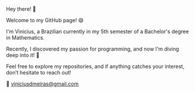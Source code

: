 Hey there! 👋

Welcome to my GitHub page! 😄

I'm Vinicius, a Brazilian currently in my 5th semester of a Bachelor's degree in Mathematics.

Recently, I discovered my passion for programming, and now I'm diving deep into it! 🚀

Feel free to explore my repositories, and if anything catches your interest, don’t hesitate to reach out!

📧 viniciusdmeiras@gmail.com


<!--
**31ras/31ras** is a ✨ _special_ ✨ repository because its `README.md` (this file) appears on your GitHub profile.

Here are some ideas to get you started:

- 🔭 I’m currently working on ...
- 🌱 I’m currently learning ...
- 👯 I’m looking to collaborate on ...
- 🤔 I’m looking for help with ...
- 💬 Ask me about ...
- 📫 How to reach me: ...
- 😄 Pronouns: ...
- ⚡ Fun fact: ...
-->
